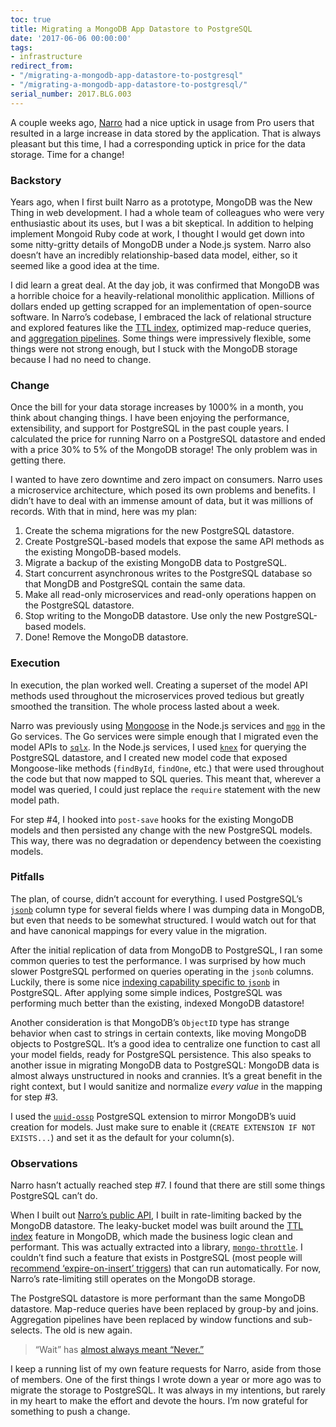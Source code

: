 ```yaml
---
toc: true
title: Migrating a MongoDB App Datastore to PostgreSQL
date: '2017-06-06 00:00:00'
tags:
- infrastructure
redirect_from:
- "/migrating-a-mongodb-app-datastore-to-postgresql"
- "/migrating-a-mongodb-app-datastore-to-postgresql/"
serial_number: 2017.BLG.003
---
```

A couple weeks ago, [Narro](https://narro.co) had a nice uptick in usage from Pro users that resulted in a large increase in data stored by the application. That is always pleasant but this time, I had a corresponding uptick in price for the data storage. Time for a change!

### Backstory

Years ago, when I first built Narro as a prototype, MongoDB was the New Thing in web development. I had a whole team of colleagues who were very enthusiastic about its uses, but I was a bit skeptical. In addition to helping implement Mongoid Ruby code at work, I thought I would get down into some nitty-gritty details of MongoDB under a Node.js system. Narro also doesn’t have an incredibly relationship-based data model, either, so it seemed like a good idea at the time.

I did learn a great deal. At the day job, it was confirmed that MongoDB was a horrible choice for a heavily-relational monolithic application. Millions of dollars ended up getting scrapped for an implementation of open-source software. In Narro’s codebase, I embraced the lack of relational structure and explored features like the [TTL index](https://docs.mongodb.com/manual/core/index-ttl/), optimized map-reduce queries, and [aggregation pipelines](https://docs.mongodb.com/manual/meta/aggregation-quick-reference/#aggregation-expressions). Some things were impressively flexible, some things were not strong enough, but I stuck with the MongoDB storage because I had no need to change.

### Change

Once the bill for your data storage increases by 1000% in a month, you think about changing things. I have been enjoying the performance, extensibility, and support for PostgreSQL in the past couple years. I calculated the price for running Narro on a PostgreSQL datastore and ended with a price 30% to 5% of the MongoDB storage! The only problem was in getting there.

I wanted to have zero downtime and zero impact on consumers. Narro uses a microservice architecture, which posed its own problems and benefits. I didn’t have to deal with an immense amount of data, but it was millions of records. With that in mind, here was my plan:

1. Create the schema migrations for the new PostgreSQL datastore.
2. Create PostgreSQL-based models that expose the same API methods as the existing MongoDB-based models.
3. Migrate a backup of the existing MongoDB data to PostgreSQL.
4. Start concurrent asynchronous writes to the PostgreSQL database so that MongDB and PostgreSQL contain the same data.
5. Make all read-only microservices and read-only operations happen on the PostgreSQL datastore.
6. Stop writing to the MongoDB datastore. Use only the new PostgreSQL-based models.
7. Done! Remove the MongoDB datastore.

### Execution

In execution, the plan worked well. Creating a superset of the model API methods used throughout the microservices proved tedious but greatly smoothed the transition. The whole process lasted about a week.

Narro was previously using [Mongoose](http://mongoosejs.com) in the Node.js services and [`mgo`](https://labix.org/mgo) in the Go services. The Go services were simple enough that I migrated even the model APIs to [`sqlx`](http://jmoiron.github.io/sqlx/). In the Node.js services, I used [`knex`](http://knexjs.org) for querying the PostgreSQL datastore, and I created new model code that exposed Mongoose-like methods (`findById`, `findOne`, etc.) that were used throughout the code but that now mapped to SQL queries. This meant that, wherever a model was queried, I could just replace the `require` statement with the new model path.

For step #4, I hooked into `post-save` hooks for the existing MongoDB models and then persisted any change with the new PostgreSQL models. This way, there was no degradation or dependency between the coexisting models.

### Pitfalls

The plan, of course, didn’t account for everything. I used PostgreSQL’s [`jsonb`](https://www.postgresql.org/docs/9.4/static/functions-json.html) column type for several fields where I was dumping data in MongoDB, but even that needs to be somewhat structured. I would watch out for that and have canonical mappings for every value in the migration.

After the initial replication of data from MongoDB to PostgreSQL, I ran some common queries to test the performance. I was surprised by how much slower PostgreSQL performed on queries operating in the `jsonb` columns. Luckily, there is some nice [indexing capability specific to `jsonb`](https://www.postgresql.org/docs/9.4/static/datatype-json.html#JSON_INDEXING) in PostgreSQL. After applying some simple indices, PostgreSQL was performing much better than the existing, indexed MongoDB datastore!

Another consideration is that MongoDB’s `ObjectID` type has strange behavior when cast to strings in certain contexts, like moving MongoDB objects to PostgreSQL. It’s a good idea to centralize one function to cast all your model fields, ready for PostgreSQL persistence. This also speaks to another issue in migrating MongoDB data to PostgreSQL: MongoDB data is almost always unstructured in nooks and crannies. It’s a great benefit in the right context, but I would sanitize and normalize _every value_ in the mapping for step #3.

I used the [`uuid-ossp`](https://www.postgresql.org/docs/devel/static/uuid-ossp.html) PostgreSQL extension to mirror MongoDB’s uuid creation for models. Just make sure to enable it (`CREATE EXTENSION IF NOT EXISTS...`) and set it as the default for your column(s).

### Observations

Narro hasn’t actually reached step #7. I found that there are still some things PostgreSQL can’t do.

When I built out [Narro’s public API](https://docs.narro.co), I built in rate-limiting backed by the MongoDB datastore. The leaky-bucket model was built around the [TTL index](https://docs.mongodb.com/manual/core/index-ttl/) feature in MongoDB, which made the business logic clean and performant. This was actually extracted into a library, [`mongo-throttle`](https://github.com/andjosh/mongo-throttle). I couldn’t find such a feature that exists in PostgreSQL (most people will [recommend ‘expire-on-insert’ triggers](http://www.the-art-of-web.com/sql/trigger-delete-old/)) that can run automatically. For now, Narro’s rate-limiting still operates on the MongoDB storage.

The PostgreSQL datastore is more performant than the same MongoDB datastore. Map-reduce queries have been replaced by group-by and joins. Aggregation pipelines have been replaced by window functions and sub-selects. The old is new again.

> “Wait” has [almost always meant “Never.”](https://www.africa.upenn.edu/Articles_Gen/Letter_Birmingham.html)

I keep a running list of my own feature requests for Narro, aside from those of members. One of the first things I wrote down a year or more ago was to migrate the storage to PostgreSQL. It was always in my intentions, but rarely in my heart to make the effort and devote the hours. I’m now grateful for something to push a change.

